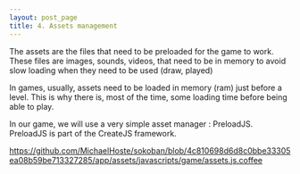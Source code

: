 ```yaml
---
layout: post_page
title: 4. Assets management
---
```


The assets are the files that need to be preloaded for the game to work. These files are images, sounds, videos, that need to be in memory to avoid slow loading when they need to be used (draw, played)

In games, usually, assets need to be loaded in memory (ram) just before a level. This is why there is, most of the time, some loading time before being able to play.

In our game, we will use a very simple asset manager : PreloadJS.
PreloadJS is part of the CreateJS framework.

https://github.com/MichaelHoste/sokoban/blob/4c810698d6d8c0bbe33305ea08b59be713327285/app/assets/javascripts/game/assets.js.coffee
